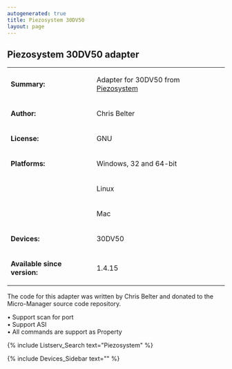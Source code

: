 ```yaml
---
autogenerated: true
title: Piezosystem 30DV50
layout: page
---
```


## Piezosystem 30DV50 adapter

<table>

<tr>

<td markdown="1">

**Summary:**

</td>

<td markdown="1">

Adapter for 30DV50 from [Piezosystem](http://www.piezosystem.com/)

</td>

</tr>

<tr>

<td markdown="1">

**Author:**

</td>

<td markdown="1">

Chris Belter

</td>

</tr>

<tr>

<td markdown="1">

**License:**

</td>

<td markdown="1">

GNU

</td>

</tr>

<tr>

<td markdown="1">

**Platforms:**

</td>

<td markdown="1">

Windows, 32 and 64-bit

</td>

</tr>

<tr>

<td markdown="1">

</td>

<td markdown="1">

Linux

</td>

</tr>

<tr>

<td markdown="1">

</td>

<td markdown="1">

Mac

</td>

</tr>

<tr>

<td markdown="1">

**Devices:**

</td>

<td markdown="1">

30DV50

</td>

</tr>

<tr>

<td markdown="1">

**Available since version:**

</td>

<td markdown="1">

1.4.15

</td>

</table>

The code for this adapter was written by Chris Belter and donated to the
Micro-Manager source code repository.

• Support scan for port  
• Support ASI  
• All commands are support as Property  

{% include Listserv_Search text="Piezosystem" %}

{% include Devices_Sidebar text="" %}
